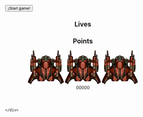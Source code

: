 <!DOCTYPE html>
<html lang="en">

<head>
  <meta charset="UTF-8">
  <meta name="viewport" content="width=device-width, initial-scale=1.0">
  <link rel="stylesheet" href="./styles/game.css">
  <link rel="stylesheet" href="./styles/countersStyles.css">
  <title>Vertical scroll game Reboot proyect</title>
</head>

<body>
  <div id="menu">
    <button id="startButton">¡Start game!</button>

  </div>
  <section id="background">
    <header>
      <div id="headerTitles">
        <h1>Lives</h1>
        <h1>Points</h1>
      </div>
      <div id="headerCounters">
        <label id="livesCounter" class="headerInfoBoxes">
          <div id="livesContainer">
            <img id="live1" src="./assets/images/spaceships/player1.png">
            <img id="live2" src="./assets/images/spaceships/player1.png">
            <img id="live3" src="./assets/images/spaceships/player1.png">
          </div>
        </label>
        <label id="pointsCounter" class="headerInfoBoxes">
          00000
        </label>
      </div>
    </header>
    <div id="game">

    </div>
  </section>
  <script src="./scripts/main.js" type="module"></script>
</body>

</html>